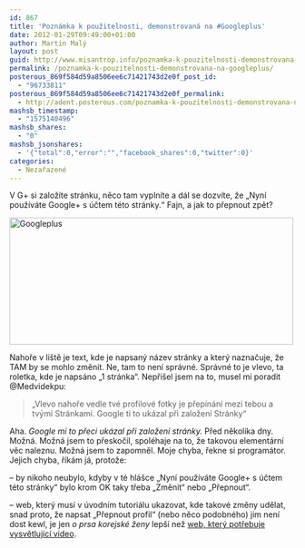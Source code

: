 ```yaml
---
id: 867
title: 'Poznámka k použitelnosti, demonstrovaná na #Googleplus'
date: 2012-01-29T09:49:00+01:00
author: Martin Malý
layout: post
guid: http://www.misantrop.info/poznamka-k-pouzitelnosti-demonstrovana-na-googleplus/
permalink: /poznamka-k-pouzitelnosti-demonstrovana-na-googleplus/
posterous_869f584d59a8506ee6c71421743d2e0f_post_id:
  - "96733811"
posterous_869f584d59a8506ee6c71421743d2e0f_permalink:
  - http://adent.posterous.com/poznamka-k-pouzitelnosti-demonstrovana-na-goo
mashsb_timestamp:
  - "1575140496"
mashsb_shares:
  - "0"
mashsb_jsonshares:
  - '{"total":0,"error":"","facebook_shares":0,"twitter":0}'
categories:
  - Nezařazené
---
```

V G+ si založíte stránku, něco tam vyplníte a dál se dozvíte, že &#8222;Nyní používáte Google+ s účtem této stránky.&#8220; Fajn, a jak to přepnout zpět?

<div class="p_embed p_image_embed">
  <a href="http://www.misantrop.info/wp-content/uploads/2012/01/googleplus.png.scaled1000.png"><img src="http://www.misantrop.info/wp-content/uploads/2012/01/googleplus.png.scaled1000-500x224.png" alt="Googleplus" width="500" height="224" /></a>
</div>

Nahoře v liště je text, kde je napsaný název stránky a který naznačuje, že TAM by se mohlo změnit. Ne, tam to není správné. Správné to je vlevo, ta roletka, kde je napsáno &#8222;1 stránka&#8220;. Nepřišel jsem na to, musel mi poradit @Medvidekpu:

<blockquote class="posterous_medium_quote">
  <p>
    &#8222;Vlevo nahoře vedle tvé profilové fotky je přepínání mezi tebou a tvými Stránkami. Google ti to ukázal při založení Stránky&#8220;
  </p>
</blockquote>

Aha. _Google mi to přeci ukázal při založení stránky._ Před několika dny. Možná. Možná jsem to přeskočil, spoléhaje na to, že takovou elementární věc naleznu. Možná jsem to zapomněl. Moje chyba, řekne si programátor. Jejich chyba, říkám já, protože:

&#8211; by nikoho neubylo, kdyby v té hlášce &#8222;Nyní používáte Google+ s účtem této stránky&#8220; bylo krom OK taky třeba &#8222;Změnit&#8220; nebo &#8222;Přepnout&#8220;.

&#8211; web, který musí v úvodním tutoriálu ukazovat, kde takové změny udělat, snad proto, že napsat &#8222;Přepnout profil&#8220; (nebo něco podobného) jim není dost kewl, je jen _o prsa korejské ženy_ lepší než [web, který potřebuje vysvětlující video](http://siderro.posterous.com/videotutorial-byva-symptom-nemoci).